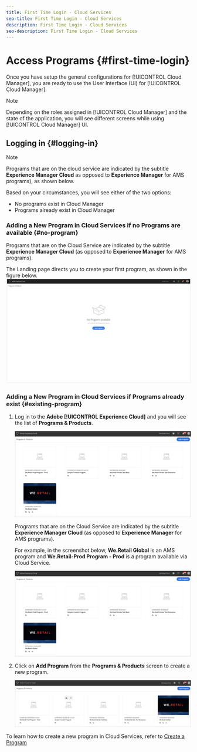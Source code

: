 ```yaml
---
title: First Time Login - Cloud Services
seo-title: First Time Login - Cloud Services
description: First Time Login - Cloud Services
seo-description: First Time Login - Cloud Services 
---
```


# Access Programs {#first-time-login} 

Once you have setup the general configurations for [!UICONTROL Cloud Manager], you are ready to use the User Interface (UI) for [!UICONTROL Cloud Manager].

>[!NOTE]
>
>Depending on the roles assigned in [!UICONTROL Cloud Manager] and the state of the application, you will see different screens while using [!UICONTROL Cloud Manager] UI.

## Logging in {#logging-in}

>[!NOTE]
   >
   >Programs that are on the cloud service are indicated by the subtitle **Experience Manager Cloud** as opposed to **Experience Manager** for AMS programs), as shown below.


Based on your circumstances, you will see either of the two options:

* No programs exist in Cloud Manager
* Programs already exist in Cloud Manager

### Adding a New Program in Cloud Services if no Programs are available {#no-program}

Programs that are on the Cloud Service are indicated by the subtitle **Experience Manager Cloud** (as opposed to **Experience Manager** for AMS programs).

The Landing page directs you to create your first program, as shown in the figure below.
   ![](assets/first_timelogin0.png)
      

### Adding a New Program in Cloud Services if Programs already exist {#existing-program}

1. Log in to the **Adobe [!UICONTROL Experience Cloud]** and you will see the list of **Programs & Products**.

   ![](assets/first_timelogin1.png)

   Programs that are on the Cloud Service are indicated by the subtitle **Experience Manager Cloud** (as opposed to **Experience Manager** for AMS programs). 
   
   For example, in the screenshot below, **We.Retail Global** is an AMS program and **We.Retail-Prod Program - Prod** is a program available via Cloud Service.

   ![](assets/first_timelogin1.png)

1. Click on **Add Program** from the **Programs & Products** screen to create a new program.

   ![](assets/first_timelogin2.png)

To learn how to create a new program in Cloud Services, refer to [Create a Program](/help/onboarding/getting-access-to-aem-in-cloud/creating-a-program.md)

